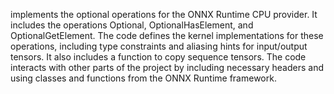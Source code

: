 implements the optional operations for the ONNX Runtime CPU provider. It includes the operations Optional, OptionalHasElement, and OptionalGetElement. The code defines the kernel implementations for these operations, including type constraints and aliasing hints for input/output tensors. It also includes a function to copy sequence tensors. The code interacts with other parts of the project by including necessary headers and using classes and functions from the ONNX Runtime framework.